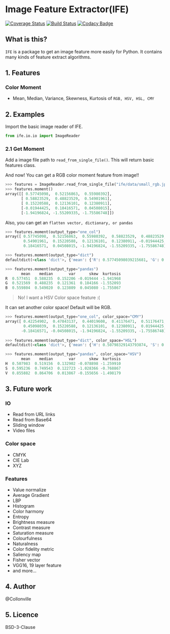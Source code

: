 # Image Feature Extractor(IFE)
[![Coverage Status](https://coveralls.io/repos/github/Collonville/ImageFeatureExtractor/badge.svg)](https://coveralls.io/github/Collonville/ImageFeatureExtractor)
[![Build Status](https://travis-ci.org/Collonville/ImageFeatureExtractor.svg?branch=develop)](https://travis-ci.org/Collonville/ImageFeatureExtractor)
[![Codacy Badge](https://api.codacy.com/project/badge/Grade/115c65043153459cbfc5026ea53be08d)](https://www.codacy.com/app/Collonville/ImageFeatureExtractor?utm_source=github.com&amp;utm_medium=referral&amp;utm_content=Collonville/ImageFeatureExtractor&amp;utm_campaign=Badge_Grade)

## What is this?
`IFE` is a package to get an image feature more easily for Python. It contains many kinds of feature extract algorithms.

## 1. Features
### Color Moment
-   Mean, Median, Variance, Skewness, Kurtosis of `RGB, HSV, HSL, CMY`

## 2. Examples
Import the basic image reader of IFE.
```python
from ife.io.io import ImageReader
```

### 2.1 Get Moment
Add a image file path to `read_from_single_file()`. This will return basic features class.

And now! You can get a RGB color moment feature from image!!
```python
>>> features = ImageReader.read_from_single_file("ife/data/small_rgb.jpg")
>>> features.moment()
array([[ 0.57745098,  0.52156863,  0.55980392],
       [ 0.58823529,  0.48823529,  0.54901961],
       [ 0.15220588,  0.12136101,  0.12380911],
       [-0.01944425,  0.18416571,  0.04508015],
       [-1.94196824, -1.55209335, -1.75586748]])
```

Also, you can get an `flatten vector, dictionary, or pandas`
```python
>>> features.moment(output_type="one_col")
array([ 0.57745098,  0.52156863,  0.55980392,  0.58823529,  0.48823529,
        0.54901961,  0.15220588,  0.12136101,  0.12380911, -0.01944425,
        0.18416571,  0.04508015, -1.94196824, -1.55209335, -1.75586748])

>>> features.moment(output_type="dict")
defaultdict(<class 'dict'>, {'mean': {'R': 0.57745098039215681, 'G': 0.52156862745098043, 'B': 0.55980392156862746}, 'median': {'R': 0.58823529411764708, 'G': 0.48823529411764705, 'B': 0.5490196078431373}, 'var': {'R': 0.15220588235294119, 'G': 0.12136101499423299, 'B': 0.12380911188004615}, 'skew': {'R': -0.019444250980856902, 'G': 0.18416570783012232, 'B': 0.045080152334687214}, 'kurtosis': {'R': -1.9419682406751135, 'G': -1.5520933544103905, 'B': -1.7558674751807395}})

>>> features.moment(output_type="pandas")
       mean    median       var      skew  kurtosis
R  0.577451  0.588235  0.152206 -0.019444 -1.941968
G  0.521569  0.488235  0.121361  0.184166 -1.552093
B  0.559804  0.549020  0.123809  0.045080 -1.755867
```

> No! I want a HSV Color space feature :(

It can set another color space! Default will be RGB.
```python
>>> features.moment(output_type="one_col", color_space="CMY")
array([ 0.42254902,  0.47843137,  0.44019608,  0.41176471,  0.51176471,
        0.45098039,  0.15220588,  0.12136101,  0.12380911,  0.01944425,
       -0.18416571, -0.04508015, -1.94196824, -1.55209335, -1.75586748])
       
>>> features.moment(output_type="dict", color_space="HSL")
defaultdict(<class 'dict'>, {'mean': {'H': 0.50798329143793874, 'S': 0.52775831413836383, 'L': 0.61421568627450984}, 'median': {'H': 0.51915637553935423, 'S': 0.62898601603182969, 'L': 0.52156862745098043}, 'var': {'H': 0.13290200013401141, 'S': 0.10239897927552907, 'L': 0.051550124951941563}, 'skew': {'H': -0.078898095002588917, 'S': -0.83203104238315984, 'L': 1.0202366337483093}, 'kurtosis': {'H': -1.2599104562470791, 'S': -0.87111810912637022, 'L': -0.7502836585891588}})

>>> features.moment(output_type="pandas", color_space="HSV")
       mean    median       var      skew  kurtosis
H  0.507983  0.519156  0.132902 -0.078898 -1.259910
S  0.595236  0.749543  0.122723 -1.028366 -0.768867
V  0.855882  0.864706  0.013867 -0.155656 -1.498179
```

## 3. Future work
### IO
-   Read from URL links
-   Read from Base64
-   Sliding window
-   Video files

### Color space
-   CMYK
-   CIE Lab
-   XYZ

### Features
-   Value normalize
-   Average Gradient
-   LBP
-   Histogram
-   Color harmony
-   Entropy
-   Brightness measure
-   Contrast measure
-   Saturation measure
-   Colourfulness
-   Naturalness
-   Color fidelity metric
-   Saliency map
-   Fisher vector
-   VGG16, 19 layer feature
-   and more...

## 4. Author
@Collonville

## 5. Licence
BSD-3-Clause
